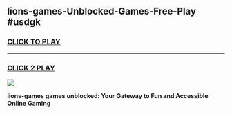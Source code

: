 
## lions-games-Unblocked-Games-Free-Play #usdgk
<h3>
<a href="https://us.freeplayer.one?title=lions-games&ref=9M">CLICK TO PLAY</a></h3>
<hr>

<h3>
<a href="https://us.freeplayer.one?title=lions-games&ref=9M">CLICK 2 PLAY</a>
  
</h3>

<a href="https://us.freeplayer.one?title=lions-games&ref=9M"><img src="https://clearcache.store/games.png"></a>


**lions-games games unblocked: Your Gateway to Fun and Accessible Online Gaming**
